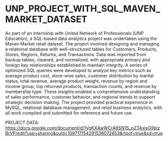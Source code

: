 # UNP_PROJECT_WITH_SQL_MAVEN_MARKET_DATASET

As part of an internship with United Network of Professionals (UNP Education), a SQL-based data analytics project was undertaken using the Maven Market retail dataset. The project involved designing and managing a relational database with well-structured tables for Customers, Products, Stores, Regions, Returns, and Transactions. Data was imported from backup tables, cleaned, and normalized, with appropriate primary and foreign key relationships established to maintain integrity. A series of optimized SQL queries were developed to analyze key metrics such as average product cost, store-wise sales, customer distribution by marital status, total revenue, average product weight, revenue by region and income group, top returned products, transaction counts, and revenue by membership type. These insights enabled a comprehensive understanding of sales performance, customer behavior, and regional trends to support strategic decision-making. The project provided practical experience in MySQL, relational database management, and retail business analytics, with all work compiled and submitted for reference and future use.

PROJECT DATA: https://docs.google.com/document/d/1VgKXAwWCrA8SN1S_pZTAxjsG9bjzBrVP/edit?usp=sharing&ouid=109717154291536072853&rtpof=true&sd=true 
